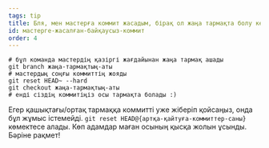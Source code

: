 ```yaml
---
tags: tip
title: Бля, мен мастерға коммит жасадым, бірақ ол жаңа тармақта болу керек!
id: мастерге-жасалған-байқаусыз-коммит
order: 4
---
```


```git
# бұл команда мастердің қазіргі жағдайынан жаңа тармақ ашады
git branch жаңа-тармақтың-аты
# мастердың соңғы коммиттің жояды
git reset HEAD~ --hard
git checkout жаңа-тармақтың-аты
# енді сіздің коммитіңіз осы тармақта болады :)
```

Егер қашықтағы/ортақ тармаққа коммитті уже жіберіп қойсаңыз, онда бұл жұмыс істемейді.
`git reset HEAD@{артқа-қайтуға-коммиттер-саны}` көмектесе алады. Көп адамдар маған осының қысқа жолын ұсынды. Бәріне рақмет!
